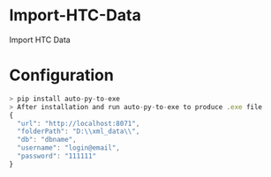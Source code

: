 # Import-HTC-Data
Import HTC Data

# Configuration 

``` javascript
> pip install auto-py-to-exe
> After installation and run auto-py-to-exe to produce .exe file
{
  "url": "http://localhost:8071",
  "folderPath": "D:\\xml_data\\",
  "db": "dbname",
  "username": "login@email",
  "password": "111111"
}
```
